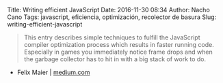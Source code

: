 Title: Writing efficient JavaScript
Date: 2016-11-30 08:34
Author: Nacho Cano
Tags: javascript, eficiencia, optimización, recolector de basura
Slug: writing-efficient-javascript

> This entry describes simple techniques to fulfill the JavaScript compiler
> optimization process which results in faster running code. Especially in
> games you immediately notice frame drops and when the garbage collector has
> to hit in with a big stack of work to do.

- Felix Maier | [medium.com][]

  [medium.com]: https://medium.com/@xilefmai/efficient-javascript-14a11651d563#.k634iq2t7
   "Writing efficient JavaScript"
